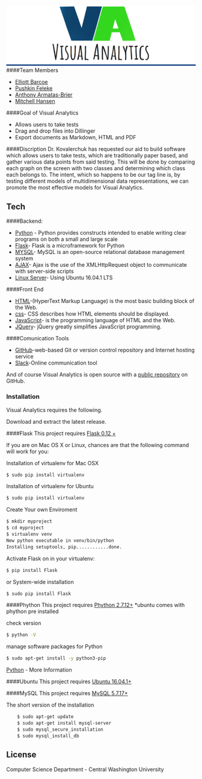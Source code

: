 ![alt text](logo.png "Logo Title Text 1")
####Team Members
- [Elliott Barcoe](https://www.linkedin.com/in/elliottbarcoewalsh) 
- [Pushkin Feleke](https://www.linkedin.com/in/pushkin-feleke-649961b7)
- [Anthony Armatas-Brier](https://www.linkedin.com/in/anthonyarmatas)
- [Mitchell Hansen](https://www.linkedin.com/in/mitchell-hansen-34a146127)
 


####Goal of Visual Analytics

  - Allows users to take tests 
  - Drag and drop files into Dillinger
  - Export documents as Markdown, HTML and PDF

####Discription
Dr. Kovalerchuk has requested our aid to build software which allows users to take tests, which are traditionally paper based, and gather various data points from said testing. This will be done by comparing each graph on the screen with two classes and determining which class each belongs to. The intent, which so happens to be our tag line is, by testing different models of multidimensional data representations, we can promote the most effective models for Visual Analytics.




## Tech

####Backend:

* [Python](https://www.python.org/downloads/) - Python provides constructs intended to enable writing clear programs on both a small and large scale
* [Flask](https://www.fullstackpython.com/flask.html)- Flask is a microframework for Python
* [MYSQL](https://dev.mysql.com/downloads/)- MySQL is an open-source relational database management system
* [AJAX](http://www.w3schools.com/xml/ajax_intro.asp)- Ajax is the use of the XMLHttpRequest object to communicate with server-side scripts
* [Linux Server](https://www.ubuntu.com/download/ubuntu-kylin)- Using Ubuntu 16.04.1 LTS

####Front End

* [HTML](http://www.w3schools.com/html/default.asp)-(HyperText Markup Language) is the most basic building block of the Web.
* [css](http://www.w3schools.com/css/)- CSS describes how HTML elements should be displayed.
* [JavaScript](https://www.javascript.com/)-  is the programming language of HTML and the Web.
* [JQuery](https://jquery.com/)- jQuery greatly simplifies JavaScript programming.

####Comunication Tools
 
* [GitHub](www.github.com)-web-based Git or version control repository and Internet hosting service
* [Slack](https://www.slack.com)-Online communication tool



And of course Visual Analytics is open source with a [public repository](https://github.com/elliottbarcoewalsh/visual_analytics)
 on GitHub.

### Installation

Visual Analytics requires the following. 

Download and extract the latest release.

####Flask 
This project requires [Flask 0.12 +](https://www.fullstackpython.com/flask.html)

If you are on Mac OS X or Linux, chances are that the following command will work for you:

Installation of virtualenv  for Mac OSX 
```sh
$ sudo pip install virtualenv
```

Installation of virtualenv  for Ubuntu 
```sh
$ sudo pip install virtualenv
```
Create Your own Enviroment 
```sh
$ mkdir myproject
$ cd myproject
$ virtualenv venv
New python executable in venv/bin/python
Installing setuptools, pip............done.
```
Activate Flask on in your virtualenv:
```sh
$ pip install Flask
```

or System-wide installation 
```sh
$ sudo pip install Flask
```



####Phython 
This project requires [Phython 2.7.12+](https://www.python.org/downloads/)
*ubuntu comes with phython pre installed 

check version 
```sh
$ python -V
```


manage software packages for Python
```sh
$ sudo apt-get install -y python3-pip
```

[Python](https://www.python.org/downloads/) - More Information


####Ubuntu 
This project requires [Ubuntu 16.04.1+](https://www.ubuntu.com/download/desktop/install-ubuntu-desktop) 

####MySQL
This project requires [MySQL 5.7.17+](https://dev.mysql.com/downloads/)

The short version of the installation 
```sh
    $ sudo apt-get update
    $ sudo apt-get install mysql-server
    $ sudo mysql_secure_installation
    $ sudo mysql_install_db

```



License
----
Computer Science Department - Central Washington University 
